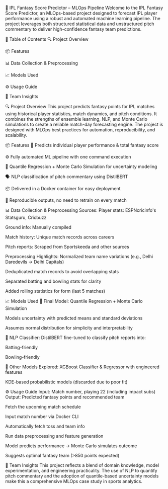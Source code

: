 🏏 IPL Fantasy Score Predictor – MLOps Pipeline
  Welcome to the IPL Fantasy Score Predictor, an MLOps-based project designed to forecast IPL player performance using a robust and automated machine learning pipeline. The project leverages both structured statistical data and unstructured pitch commentary to deliver     high-confidence fantasy team predictions.

📌 Table of Contents
  🔍 Project Overview
  
  📦 Features
  
  📊 Data Collection & Preprocessing
  
  📈 Models Used
  
  ⚙️ Usage Guide
  
  🧠 Team Insights

🔍 Project Overview
  This project predicts fantasy points for IPL matches using historical player statistics, match dynamics, and pitch conditions. It combines the strengths of ensemble learning, NLP, and Monte Carlo simulations to create a reliable match-day forecasting engine. The project is designed with MLOps best practices for automation, reproducibility, and scalability.

📦 Features
  🏏 Predicts individual player performance & total fantasy score
  
  ⚙️ Fully automated ML pipeline with one command execution
  
  🤖 Quantile Regression + Monte Carlo Simulation for uncertainty modeling
  
  🗣️ NLP classification of pitch commentary using DistilBERT
  
  📦 Delivered in a Docker container for easy deployment
  
  🔄 Reproducible outputs, no need to retrain on every match

📊 Data Collection & Preprocessing
  Sources:
  Player stats: ESPNcricinfo's Statsguru, Cricbuzz
  
  Ground info: Manually compiled
  
  Match history: Unique match records across careers
  
  Pitch reports: Scraped from Sportskeeda and other sources
  
  Preprocessing Highlights:
  Normalized team name variations (e.g., Delhi Daredevils → Delhi Capitals)
  
  Deduplicated match records to avoid overlapping stats
  
  Separated batting and bowling stats for clarity
  
  Added rolling statistics for form (last 5 matches)

📈 Models Used
  🎯 Final Model:
  Quantile Regression + Monte Carlo Simulation
  
  Models uncertainty with predicted means and standard deviations
  
  Assumes normal distribution for simplicity and interpretability
  
  🧠 NLP Classifier:
  DistilBERT fine-tuned to classify pitch reports into:
  
  Batting-friendly
  
  Bowling-friendly
  
  🧪 Other Models Explored:
  XGBoost Classifier & Regressor with engineered features
  
  KDE-based probabilistic models (discarded due to poor fit)

⚙️ Usage Guide
  Input: Match number, playing 22 (including impact subs)
  Output: Predicted fantasy points and recommended team
  
  Fetch the upcoming match schedule
  
  Input match number via Docker CLI
  
  Automatically fetch toss and team info
  
  Run data preprocessing and feature generation
  
  Model predicts performance → Monte Carlo simulates outcome
  
  Suggests optimal fantasy team (>850 points expected)

🧠 Team Insights
  This project reflects a blend of domain knowledge, model experimentation, and engineering practicality. The use of NLP to quantify pitch commentary and the adoption of quantile-based uncertainty models make this a comprehensive MLOps case study in sports analytics.
